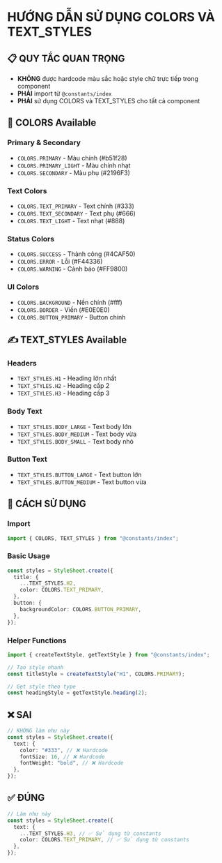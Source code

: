 # HƯỚNG DẪN SỬ DỤNG COLORS VÀ TEXT_STYLES

## 📋 QUY TẮC QUAN TRỌNG

- **KHÔNG** được hardcode màu sắc hoặc style chữ trực tiếp trong component
- **PHẢI** import từ `@constants/index`
- **PHẢI** sử dụng COLORS và TEXT_STYLES cho tất cả component

## 🎨 COLORS Available

### Primary & Secondary

- `COLORS.PRIMARY` - Màu chính (#b51f28)
- `COLORS.PRIMARY_LIGHT` - Màu chính nhạt
- `COLORS.SECONDARY` - Màu phụ (#2196F3)

### Text Colors

- `COLORS.TEXT_PRIMARY` - Text chính (#333)
- `COLORS.TEXT_SECONDARY` - Text phụ (#666)
- `COLORS.TEXT_LIGHT` - Text nhạt (#888)

### Status Colors

- `COLORS.SUCCESS` - Thành công (#4CAF50)
- `COLORS.ERROR` - Lỗi (#F44336)
- `COLORS.WARNING` - Cảnh báo (#FF9800)

### UI Colors

- `COLORS.BACKGROUND` - Nền chính (#fff)
- `COLORS.BORDER` - Viền (#E0E0E0)
- `COLORS.BUTTON_PRIMARY` - Button chính

## ✍️ TEXT_STYLES Available

### Headers

- `TEXT_STYLES.H1` - Heading lớn nhất
- `TEXT_STYLES.H2` - Heading cấp 2
- `TEXT_STYLES.H3` - Heading cấp 3

### Body Text

- `TEXT_STYLES.BODY_LARGE` - Text body lớn
- `TEXT_STYLES.BODY_MEDIUM` - Text body vừa
- `TEXT_STYLES.BODY_SMALL` - Text body nhỏ

### Button Text

- `TEXT_STYLES.BUTTON_LARGE` - Text button lớn
- `TEXT_STYLES.BUTTON_MEDIUM` - Text button vừa

## 🔧 CÁCH SỬ DỤNG

### Import

```typescript
import { COLORS, TEXT_STYLES } from "@constants/index";
```

### Basic Usage

```typescript
const styles = StyleSheet.create({
  title: {
    ...TEXT_STYLES.H2,
    color: COLORS.TEXT_PRIMARY,
  },
  button: {
    backgroundColor: COLORS.BUTTON_PRIMARY,
  },
});
```

### Helper Functions

```typescript
import { createTextStyle, getTextStyle } from "@constants/index";

// Tạo style nhanh
const titleStyle = createTextStyle("H1", COLORS.PRIMARY);

// Get style theo type
const headingStyle = getTextStyle.heading(2);
```

## ❌ SAI

```typescript
// KHÔNG làm như này
const styles = StyleSheet.create({
  text: {
    color: "#333", // ❌ Hardcode
    fontSize: 16, // ❌ Hardcode
    fontWeight: "bold", // ❌ Hardcode
  },
});
```

## ✅ ĐÚNG

```typescript
// Làm như này
const styles = StyleSheet.create({
  text: {
    ...TEXT_STYLES.H3, // ✅ Sử dụng từ constants
    color: COLORS.TEXT_PRIMARY, // ✅ Sử dụng từ constants
  },
});
```
